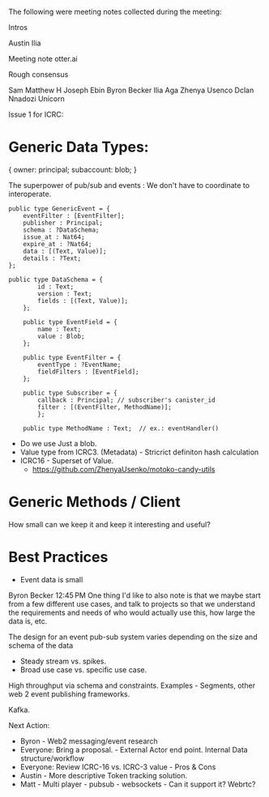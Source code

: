 The following were meeting notes collected during the meeting:

Intros

Austin
Ilia


Meeting note otter.ai

Rough consensus



Sam
Matthew H
Joseph Ebin
Byron Becker
Ilia Aga
Zhenya Usenco
Dclan Nnadozi
Unicorn

Issue 1 for ICRC:

# Generic Data Types:

{
   owner: principal;
   subaccount: blob;
}

The superpower of pub/sub and events : We don't have to coordinate to interoperate.

```
public type GenericEvent = {
    eventFilter : [EventFilter];
    publisher : Principal;
    schema : ?DataSchema;
    issue_at : Nat64;
    expire_at : ?Nat64;
    data : [(Text, Value)];
    details : ?Text;
};

public type DataSchema = {
        id : Text;
        version : Text;
        fields : [(Text, Value)];
    };
	
	public type EventField = {
        name : Text;
        value : Blob;
    };

    public type EventFilter = {
        eventType : ?EventName;
        fieldFilters : [EventField];
    };
	
	public type Subscriber = {
        callback : Principal; // subscriber's canister_id
        filter : [(EventFilter, MethodName)];
		};
		
	public type MethodName : Text;	// ex.: eventHandler()
 ```
- Do we use Just a blob.
- Value type from ICRC3. (Metadata) - Stricrict definiton hash calculation
- ICRC16 - Superset of Value.
  - https://github.com/ZhenyaUsenko/motoko-candy-utils


# Generic Methods / Client

How small can we keep it and keep it interesting and useful?


# Best Practices
 - Event data is small


Byron Becker
12:45 PM
One thing I'd like to also note is that we maybe start from a few different use cases, and talk to projects so that we understand the requirements and needs of who would actually use this, how large the data is, etc.

The design for an event pub-sub system varies depending on the size and schema of the data

- Steady stream vs. spikes.
- Broad use case vs. specific use case.

High throughput via schema and constraints.
Examples - Segments, other web 2 event publishing frameworks.

Kafka.

Next Action:
 - Byron - Web2 messaging/event research
 - Everyone: Bring a proposal. - External Actor end point. Internal Data structure/workflow
 - Everyone: Review ICRC-16 vs. ICRC-3 value - Pros & Cons
 - Austin - More descriptive Token tracking solution.
 - Matt - Multi player - pubsub - websockets - Can it support it? Webrtc?
